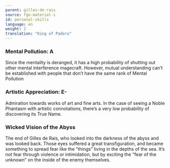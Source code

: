 ```yaml
---
parent: gilles-de-rais
source: fgo-material-i
id: personal-skills
language: en
weight: 2
translation: "King of Padoru"
---
```


### Mental Pollution: A

Since the mentality is deranged, it has a high probability of shutting out other mental interference magecraft.
However, mutual understanding can’t be established with people that don’t have the same rank of Mental Pollution

### Artistic Appreciation: E-

Admiration towards works of art and fine arts.
In the case of seeing a Noble Phantasm with artistic connotations, there’s a very low probability of discovering its True Name.

### Wicked Vision of the Abyss

The end of Gilles de Rais, who looked into the darkness of the abyss and was looked back.
Those eyes suffered a great transfiguration, and became something to spread fear like the “things” living in the depths of the sea.
It’s not fear through violence or intimidation, but by exciting the “fear of the unknown” on the inside of the enemy themselves.
